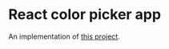 # React color picker app

An implementation of [this project](https://github.com/Colt/react-colors).
